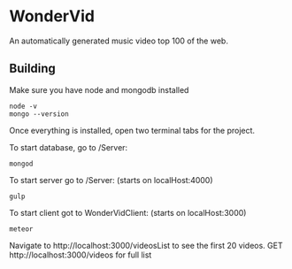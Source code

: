 # WonderVid

An automatically generated music video top 100 of the web.

## Building

Make sure you have node and mongodb installed

```shell
node -v
mongo --version
```

Once everything is installed, open two terminal tabs for the project.

To start database, go to /Server:
```shell
mongod
```
To start server go to /Server: (starts on localHost:4000)
```shell
gulp
```

To start client got to WonderVidClient: (starts on localHost:3000)
```shell
meteor
```

Navigate to http://localhost:3000/videosList to see the first 20 videos.
GET http://localhost:3000/videos for full list